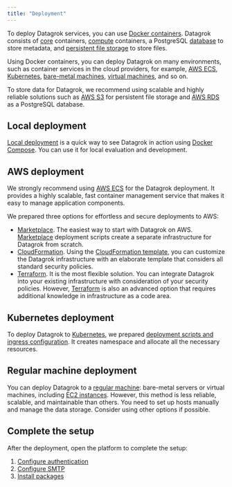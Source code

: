 ```yaml
---
title: "Deployment"
---
```


To deploy Datagrok services, you can use [Docker containers](https://www.docker.com/resources/what-container/#:~:text=A%20Docker%20container%20image%20is,tools%2C%20system%20libraries%20and%20settings.). Datagrok consists of [core](../develop/under-the-hood/infrastructure.md#datagrok-components) containers, [compute](../develop/under-the-hood/infrastructure.md#compute-components) containers, a PostgreSQL [database](../develop/under-the-hood/infrastructure.md#database) to store metadata, and [persistent file storage](../develop/under-the-hood/infrastructure.md#storage) to store files.

Using Docker containers, you can deploy Datagrok on many environments, such as container services in the cloud providers, for example, [AWS ECS](#aws-deployment), [Kubernetes](#kubernetes-deployment), [bare-metal machines](#regular-machine-deployment), [virtual machines](#regular-machine-deployment), and so on.

To store data for Datagrok, we recommend using scalable and highly reliable solutions such as [AWS S3](https://aws.amazon.com/s3/) for persistent file storage and [AWS RDS](https://aws.amazon.com/rds/) as a PostgreSQL database.

## Local deployment

[Local deployment](docker-compose/docker-compose.mdx) is a quick way to see Datagrok in action using [Docker Compose](https://docs.docker.com/compose/). You can use it for local evaluation and development.

<!-- ### Deploy script

The interactive way to deploy the platform is to use
our [deployment script](https://github.com/datagrok-ai/public/blob/master/help/develop/admin/deploy/deploy.sh)

1. Download the script from
   repository: [deploy.sh](https://raw.githubusercontent.com/datagrok-ai/public/master/help/develop/admin/deploy/deploy.sh)
2. For AWS deployment, check that you have
   all [required permissions](https://github.com/datagrok-ai/public/blob/master/help/develop/admin/deploy/iam.list)
   on AWS account and installed [AWS CLI](https://docs.aws.amazon.com/cli/latest/userguide/getting-started-install.html) with your credentials
3. Run the script. It will ask questions and deploy a Datagrok stand based on your answers. The supported deployment
   platform:
   ECS, Kubernetes, Virtual Machine.

   * EC2 instance should be treated like Virtual Machine. It is required to create EC2 instances before the script run.
     You can check how to create instances
     in [regular machine example preparations steps](deploy-regular.md#preparations)

```bash
sh deploy.sh
```
--->

## AWS deployment

We strongly recommend using [AWS ECS](https://aws.amazon.com/ecs/) for the Datagrok deployment. It provides a highly
scalable, fast container management service that makes it easy to manage application components.

We prepared three options for effortless and secure deployments to AWS:

* [Marketplace](aws/deploy-marketplace.md). The easiest way to start with Datagrok on AWS. [Marketplace](https://aws.amazon.com/marketplace) deployment scripts create a separate infrastructure for Datagrok from scratch.
* [CloudFormation](aws/deploy-amazon-cloudformation.md). Using the [CloudFormation template](https://aws.amazon.com/cloudformation/), you can customize the Datagrok infrastructure with an elaborate template that considers all standard security policies.
* [Terraform](aws/deploy-amazon-terraform.md). It is the most flexible solution. You can integrate Datagrok into your existing infrastructure with consideration of your security policies. However, [Terraform](https://www.terraform.io/) is also an advanced option that requires additional knowledge in infrastructure as a code area.

## Kubernetes deployment

To deploy Datagrok to [Kubernetes](https://kubernetes.io/), we prepared [deployment scripts and ingress configuration](https://github.com/datagrok-ai/public/tree/master/help/deploy/k8s). It creates namespace and allocate all the necessary resources.

## Regular machine deployment

You can deploy Datagrok to a [regular machine](bare-metal/deploy-regular.md): bare-metal servers or virtual machines, including [EC2 instances](https://aws.amazon.com/ec2/). However, this method is less reliable, scalable, and maintainable than others. You need to set up hosts manually and manage the data storage. Consider using other options if possible.

## Complete the setup

After the deployment, open the platform to complete the setup:  

1. [Configure authentication](complete-setup/configure-auth.md)
2. [Configure SMTP](complete-setup/configure-smtp.md)
3. [Install packages](complete-setup/install-packages.md)
